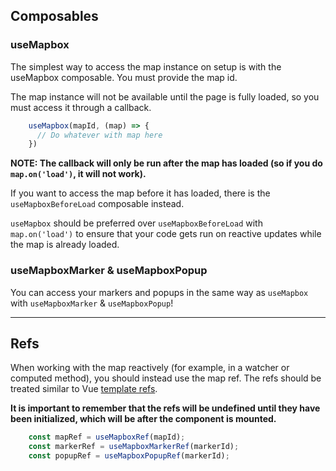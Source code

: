 ## Composables

### useMapbox

The simplest way to access the map instance on setup is with the useMapbox composable. You must provide the map id.

The map instance will not be available until the page is fully loaded, so you must access it through a callback.

```js
    useMapbox(mapId, (map) => {
      // Do whatever with map here
    })
```

**NOTE: The callback will only be run after the map has loaded (so if you do `map.on('load')`, it will not work).**

If you want to access the map before it has loaded, there is the `useMapboxBeforeLoad` composable instead.

`useMapbox` should be preferred over `useMapboxBeforeLoad` with `map.on('load')` to ensure that your code gets run on reactive updates while the map is already loaded.

### useMapboxMarker & useMapboxPopup

You can access your markers and popups in the same way as `useMapbox` with `useMapboxMarker` & `useMapboxPopup`!

------------------------

## Refs

When working with the map reactively (for example, in a watcher or computed method), you should instead use the map ref. The refs should be treated similar to Vue [template refs](https://vuejs.org/guide/essentials/template-refs.html). 

**It is important to remember that the refs will be undefined until they have been initialized, which will be after the component is mounted.**


```js
    const mapRef = useMapboxRef(mapId);
    const markerRef = useMapboxMarkerRef(markerId);
    const popupRef = useMapboxPopupRef(markerId);
```